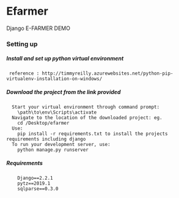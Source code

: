 # Efarmer
Django E-FARMER DEMO

### Setting up
##### Install and set up python virtual environment
     reference : http://timmyreilly.azurewebsites.net/python-pip-virtualenv-installation-on-windows/
##### Download the project from the link provided
      Start your virtual environment through command prompt:
        \path\to\env\Scripts\activate
      Navigate to the location of the downloaded project: eg.
        cd /Desktop/efarmer
      Use:
        pip install -r requirements.txt to install the projects requirements including django
      To run your development server, use:
        python manage.py runserver
 
##### Requirements
        Django==2.2.1
        pytz==2019.1
        sqlparse==0.3.0

